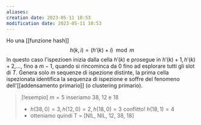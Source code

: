 ```yaml
---
aliases: 
creation date: 2023-05-11 10:53
modification date: 2023-05-11 10:53
---
```


Ho una [[funzione hash]] 
$$ h(k,i) = (h'(k) + i) \mod m $$
In questo caso l'ispezioen inizia dalla cella $h'(k)$ e prosegue in $h'(k) + 1,h'(k) + 2$,..., fino a $m-1$, quando si rincominca da 0 fino ad esplorare tutti gli slot di $T$.
Genera solo $m$ sequenze di ispezione distinte, la prima cella ispezionata identifica la sequenza di ispezione e soffre del fenomeno dell'[[addensamento primario]] (o clustering primario).

>[!esempio]
>$m = 5$ inseriamo 38, 12 e 18
> - $h(38,0) = 3, h(12,0) = 2, h(18,0)=3$ conflitto! $h(18,1)=4$
> - otteniamo quindi T = \[NIL, NIL, 12, 38, 18\]

